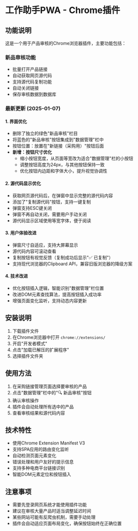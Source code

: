 # 工作助手PWA - Chrome插件

## 功能说明

这是一个用于产品审核的Chrome浏览器插件，主要功能包括：

### 新品审核功能
- 批量打开产品链接
- 自动获取网页源代码
- 支持源代码复制功能
- 自动关闭链接
- 保存审核数据到数据库

### 最新更新 (2025-01-07)

#### 1. 界面优化
- 删除了独立的绿色"新品审核"栏目
- 将蓝色的"新品审核"按钮集成到"数据管理"栏中
- 按钮位置：放置在"新链接（采购用）"按钮后面
- **新增：按钮尺寸优化**
  - 缩小按钮宽度，从页面等宽改为适合"数据管理"栏的小按钮
  - 调整按钮高度为24px，与其他按钮保持一致
  - 优化按钮内边距和字体大小，提升视觉协调性

#### 2. 源代码显示优化
- 获取网页源代码后，在弹窗中显示完整的源代码内容
- 添加了"复制源代码"按钮，支持一键复制
- 弹窗支持ESC键关闭
- 弹窗不再自动关闭，需要用户手动关闭
- 源代码显示区域使用等宽字体，便于阅读

#### 3. 用户体验改进
- 弹窗尺寸自适应，支持大屏幕显示
- 源代码内容可滚动查看
- 复制按钮有视觉反馈（复制成功后显示"✅ 已复制"）
- 支持现代浏览器的Clipboard API，兼容旧版浏览器的降级方案

#### 4. 技术改进
- 优化按钮插入逻辑，智能识别"数据管理"栏位置
- 改进DOM元素查找算法，提高按钮插入成功率
- 增强页面变化监听，支持动态内容更新

## 安装说明

1. 下载插件文件
2. 在Chrome浏览器中打开 `chrome://extensions/`
3. 开启"开发者模式"
4. 点击"加载已解压的扩展程序"
5. 选择插件文件夹

## 使用方法

1. 在采购链接管理页面选择要审核的产品
2. 点击"数据管理"栏中的"🔍 新品审核"按钮
3. 确认审核操作
4. 插件会自动处理所有选中的产品
5. 查看审核结果和源代码内容

## 技术特性

- 使用Chrome Extension Manifest V3
- 支持SPA应用的路由变化监听
- 自动检测页面元素变化
- 错误处理和用户友好的提示信息
- 支持多种电商平台链接识别
- 智能DOM元素定位和按钮插入

## 注意事项

- 需要先登录网页系统才能使用插件功能
- 建议在审核大量产品时适当调整延迟时间
- 某些网站可能有反爬虫机制，需要手动处理
- 插件会自动适应页面布局变化，确保按钮始终在正确位置 
